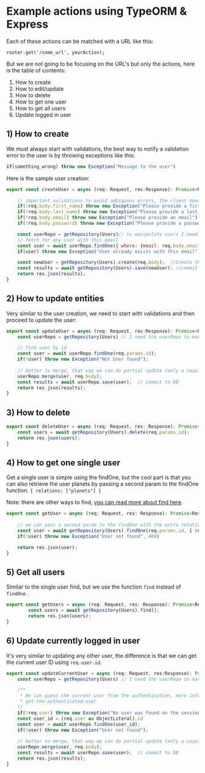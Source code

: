 # Example actions using TypeORM & Express

Each of these actions can be matched with a URL like this:

```
router.get('/some_url', yourAction);
```

But we are not going to be focusing on the URL's but only the actions, here is the table of contents:

1. How to create
2. How to edit/update
3. How to delete
4. How to get one user
5. How to get all users
6. Update logged in user


## 1) How to create

We must always start with validations, the best way to notify a validation error to the user is by throwing exceptions like this:

```js
if(something_wrong) throw new Exception("Message to the user")
```

Here is the sample user creation:

```js
export const createUser = async (req: Request, res:Response): Promise<Response> =>{

	// important validations to avoid ambiguous errors, the client needs to understand what went wrong
	if(!req.body.first_name) throw new Exception("Please provide a first_name")
	if(!req.body.last_name) throw new Exception("Please provide a last_name")
	if(!req.body.email) throw new Exception("Please provide an email")
	if(!req.body.password) throw new Exception("Please provide a password")

	const userRepo = getRepository(Users)// to manipulate users I need the user repository
	// fetch for any user with this email
	const user = await userRepo.findOne({ where: {email: req.body.email }})
	if(user) throw new Exception("User already exists with this email")

	const newUser = getRepository(Users).create(req.body);  //Create the new user based on the incoming json body
	const results = await getRepository(Users).save(newUser); //commit to the database
	return res.json(results);
}
```

## 2) How to update entities

Very similar to the user creation, we need to start with validations and then proceed to update the user:

```js
export const updateUser = async (req: Request, res:Response): Promise<Response> =>{
    const userRepo = getRepository(Users) // I need the userRepo to manage users

    // find user by id
	const user = await userRepo.findOne(req.params.id); 
	if(!user) throw new Exception("Not User found");
	
    // better to merge, that way we can do partial update (only a couple of properties)
	userRepo.merge(user, req.body); 
	const results = await userRepo.save(user);  // commit to DB	
	return res.json(results);
}
```

## 3) How to delete

```js
export const deleteUser = async (req: Request, res: Response): Promise<Response> =>{
	const users = await getRepository(Users).delete(req.params.id);
	return res.json(users);
}
```

## 4) How to get one single user

Get a single user is simple using the findOne, but the cool part is that you can also retrieve the user planets by passing a second param to the findOne function. `{ relations: ["planets"] }`

Note: there are other ways to find, [you can read more about find here](consultas-con-express).

```js
export const getUser = async (req: Request, res: Response): Promise<Response> =>{
	
    // we can pass a second param to the findOne with the extra relations that we need
	const user = await getRepository(Users).findOne(req.params.id, { relations: ["planets"] });
	if(!user) throw new Exception("User not found", 404)

	return res.json(user);
}
```

## 5) Get all users

Similar to the single user find, but we use the function `find` instead of `findOne`.

```js
export const getUsers = async (req: Request, res: Response): Promise<Response> =>{
		const users = await getRepository(Users).find();
		return res.json(users);
}
```

## 6) Update currently logged in user

It's very similar to updating any other user, the difference is that we can get the current user ID using `req.user.id`.

```js
export const updateCurrentUser = async (req: Request, res:Response): Promise<Response> =>{
    const userRepo = getRepository(Users) // I need the userRepo to manage users

	/**
	 * We can guess the current user from the authentication, more information about that here:
	 * get-the-authenticated-user
	*/
	if(!req.user) throw new Exception("No user was found on the session token")
	const user_id = (req.user as ObjectLiteral).id
	const user = await userRepo.findOne(user_id); 
	if(!user) throw new Exception("User not found");
	
    // better to merge, that way we can do partial update (only a couple of properties)
	userRepo.merge(user, req.body); 
	const results = await userRepo.save(user);  // commit to DB	
	return res.json(results);
}
```

